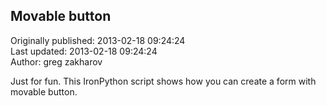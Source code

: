 ## Movable button  
Originally published: 2013-02-18 09:24:24  
Last updated: 2013-02-18 09:24:24  
Author: greg zakharov  
  
Just for fun. This IronPython script shows how you can create a form with movable button.